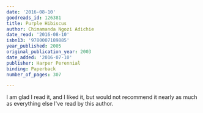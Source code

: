 ```yaml
---
date: '2016-08-10'
goodreads_id: 126381
title: Purple Hibiscus
author: Chimamanda Ngozi Adichie
date_read: '2016-08-10'
isbn13: '9780007189885'
year_published: 2005
original_publication_year: 2003
date_added: '2016-07-10'
publisher: Harper Perennial
binding: Paperback
number_of_pages: 307

---
```

I am glad I read it, and I liked it, but would not recommend it nearly as much as everything else I've read by this author.
